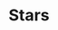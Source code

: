 ---
pid: llg205
title: Stars
location_transcription: Everywhere
coordinates: "[-75.016912232373, 40.053750964573]"
zipcode: 
gen_neighborhood: 
neighborhood: 
outside_phl: 
age: 
age_range: 
instagram: 
image_file_name: llg_205.jpg
proposal_transcription: Non light-polluting Street lights to replace the current ones
topic: Environment,Technology,Sustainability
topic_summary: 0, 0, 0
type: Infrastructure,Space
keywords_other: street lights, stars, light pollution, conservationism
credit: JSG
image_labels: 
twitter: 
facebook: 
permalink: "/monuments/llg205/"
layout: item-page
---